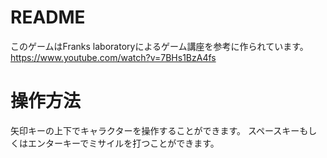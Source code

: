 # README
このゲームはFranks laboratoryによるゲーム講座を参考に作られています。
https://www.youtube.com/watch?v=7BHs1BzA4fs
# 操作方法
矢印キーの上下でキャラクターを操作することができます。
スペースキーもしくはエンターキーでミサイルを打つことができます。
